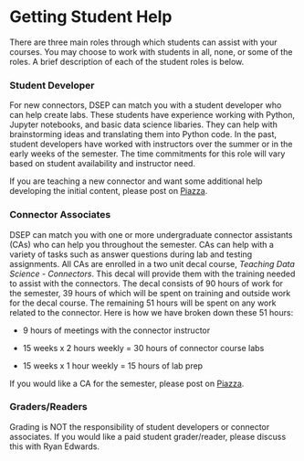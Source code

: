 # Getting Student Help

There are three main roles through which students can assist with your courses. You may choose to work with students in all, none, or some of the roles. A brief description of each of the student roles is below.

### Student Developer

For new connectors, DSEP can match you with a student developer who can help create labs. These students have experience working with Python, Jupyter notebooks, and basic data science libaries. They can help with brainstorming ideas and translating them into Python code. In the past, student developers have worked with instructors over the summer or in the early weeks of the semester. The time commitments for this role will vary based on student availability and instructor need.

If you are teaching a new connector and want some additional help developing the initial content, please post on [Piazza](https://http://piazza.com/berkeley/other/cs97).

### Connector Associates

DSEP can match you with one or more undergraduate connector assistants \(CAs\) who can help you throughout the semester. CAs can help with a variety of tasks such as answer questions during lab and testing assignments. All CAs are enrolled in a two unit decal course, _Teaching Data Science - Connectors_. This decal will provide them with the training needed to assist with the connectors. The decal consists of 90 hours of work for the semester, 39 hours of which will be spent on training and outside work for the decal course. The remaining 51 hours will be spent on any work related to the connector. Here is how we have broken down these 51 hours:

* 9 hours of meetings with the connector instructor
* 15 weeks x 2 hours weekly = 30 hours of connector course labs

* 15 weeks x 1 hour weekly = 15 hours of lab prep

If you would like a CA for the semester, please post on [Piazza](http://piazza.com/berkeley/other/cs97).

### Graders/Readers

Grading is NOT the responsibility of student developers or connector associates. If you would like a paid student grader/reader, please discuss this with Ryan Edwards.

